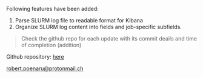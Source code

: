 Following features have been added:

1. Parse SLURM log file to readable format for Kibana
2. Organize SLURM log content into fields and job-specific subfields.

> Check the github repo for each update with its commit deails and time of completion (addition)

Github repository: [here](https://github.com/basavyr/elk_NIPNE_DFCTI)

<robert.poenaru@protonmail.ch>